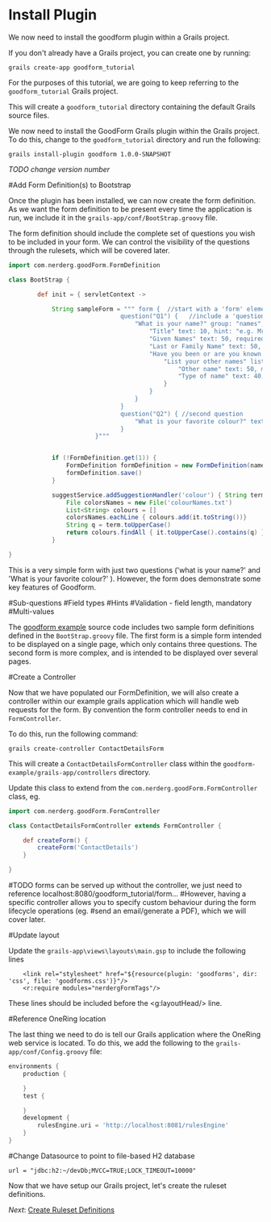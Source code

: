 # Install Plugin

We now need to install the goodform plugin within a Grails project.

If you don't already have a Grails project, you can create one by running:

    grails create-app goodform_tutorial

For the purposes of this tutorial, we are going to keep referring to the `goodform_tutorial` Grails project.

This will create a `goodform_tutorial` directory containing the default Grails source files.

We now need to install the GoodForm Grails plugin within the Grails project.  To do this, change to the `goodform_tutorial` directory and run the following:

    grails install-plugin goodform 1.0.0-SNAPSHOT

_TODO change version number_

#Add Form Definition(s) to Bootstrap

Once the plugin has been installed, we can now create the form definition.  As we want the form definition to be present
every time the application is run, we include it in the `grails-app/conf/BootStrap.groovy` file.

The form definition should include the complete set of questions you wish to be included in your form.  We can control the
visibility of the questions through the rulesets, which will be covered later.

```groovy
import com.nerderg.goodForm.FormDefinition

class BootStrap {

        def init = { servletContext ->

            String sampleForm = """ form {  //start with a 'form' element
                               question("Q1") {   //include a 'question' element with an identifier
                                   "What is your name?" group: "names", {
                                       "Title" text: 10, hint: "e.g. Mr, Mrs, Ms, Miss, Dr", suggest: "title", map: 'title'
                                       "Given Names" text: 50, required: true, map: 'givenNames'
                                       "Last or Family Name" text: 50, required: true, map: 'lastName'
                                       "Have you been or are you known by any other names?" hint: "e.g. maiden name, previous married name, alias, name at birth", map: 'hasAlias', {
                                           "List your other names" listOf: "aliases", {
                                               "Other name" text: 50, map: 'alias'
                                               "Type of name" text: 40, hint: "e.g maiden name", suggest: "nameType", map: 'aliasType'
                                           }
                                       }
                                   }
                               }
                               question("Q2") { //second question
                                   "What is your favorite colour?" text: 20, suggest: "colour", map: 'faveColour'
                               }
                        }"""


            if (!FormDefinition.get(1)) {
                FormDefinition formDefinition = new FormDefinition(name: 'ContactDetails', formDefinition: sampleForm, formVersion: 1)
                formDefinition.save()
            }

            suggestService.addSuggestionHandler('colour') { String term ->
                File colorsNames = new File('colourNames.txt')
                List<String> colours = []
                colorsNames.eachLine { colours.add(it.toString())}
                String q = term.toUpperCase()
                return colours.findAll { it.toUpperCase().contains(q) }
            }

}
```

This is a very simple form with just two questions ('what is your name?' and 'What is your favorite colour?' ).  However, the form does demonstrate some key
features of Goodform.

#Sub-questions
#Field types
#Hints
#Validation - field length, mandatory
#Multi-values

The [goodform example]() source code includes two sample form definitions defined in the `BootStrap.groovy` file.  The first
form is a simple form intended to be displayed on a single page, which only contains three questions.  The second form is
more complex, and is intended to be displayed over several pages.

#Create a Controller

Now that we have populated our FormDefinition, we will also create a controller within our example grails application which
will handle web requests for the form. By convention the form controller needs to end in `FormController`.

To do this, run the following command:

    grails create-controller ContactDetailsForm

This will create a `ContactDetailsFormController` class within the `goodform-example/grails-app/controllers` directory.

Update this class to extend from the `com.nerderg.goodForm.FormController` class, eg.

```groovy
import com.nerderg.goodForm.FormController

class ContactDetailsFormController extends FormController {

    def createForm() {
        createForm('ContactDetails')
    }

}
```
#TODO forms can be served up without the controller, we just need to reference localhost:8080/goodform_tutorial/form...
#However, having a specific controller allows you to specify custom behaviour during the form lifecycle operations (eg.
#send an email/generate a PDF), which we will cover later.

#Update layout

Update the `grails-app\views\layouts\main.gsp` to include the following lines

```
    <link rel="stylesheet" href="${resource(plugin: 'goodforms', dir: 'css', file: 'goodforms.css')}"/>
    <r:require modules="nerdergFormTags"/>
```

These lines should be included before the <g:layoutHead/> line.



#Reference OneRing location

The last thing we need to do is tell our Grails application where the OneRing web service is located.  To do this, we
add the following to the `grails-app/conf/Config.groovy` file:

```groovy
environments {
    production {

    }
    test {

    }
    development {
        rulesEngine.uri = 'http://localhost:8081/rulesEngine'
    }
}
```

#Change Datasource to point to file-based H2 database

```
url = "jdbc:h2:~/devDb;MVCC=TRUE;LOCK_TIMEOUT=10000"
```


Now that we have setup our Grails project, let's create the ruleset definitions.

_Next_: [Create Ruleset Definitions](##04-CreateRulesetDefinitions.md##)